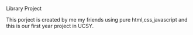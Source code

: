 Library Project 

This porject is created by me my friends using pure html,css,javascript and this is our first year project in UCSY.
